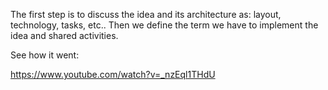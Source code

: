The first step is to discuss the idea and its architecture as: layout, technology, tasks, etc.. 
Then we define the term we have to implement the idea and shared activities. 

See how it went:

https://www.youtube.com/watch?v=_nzEql1THdU


